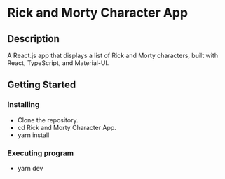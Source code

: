 # Rick and Morty Character App

## Description

A React.js app that displays a list of Rick and Morty characters, built with React, TypeScript, and Material-UI.

## Getting Started

### Installing

- Clone the repository.
- cd Rick and Morty Character App.
- yarn install

### Executing program

- yarn dev
